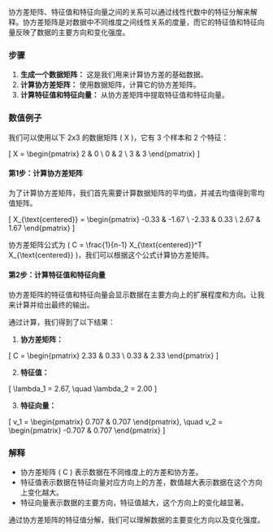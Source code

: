 协方差矩阵、特征值和特征向量之间的关系可以通过线性代数中的特征分解来解释。协方差矩阵是对数据中不同维度之间线性关系的度量，而它的特征值和特征向量反映了数据的主要方向和变化强度。

### 步骤

1. **生成一个数据矩阵：** 这是我们用来计算协方差的基础数据。
2. **计算协方差矩阵：** 使用数据矩阵，计算它的协方差矩阵。
3. **计算特征值和特征向量：** 从协方差矩阵中提取特征值和特征向量。

### 数值例子

我们可以使用以下 2x3 的数据矩阵 \( X \)，它有 3 个样本和 2 个特征：

\[
X = \begin{pmatrix}
2 & 0 \\
0 & 2 \\
3 & 3
\end{pmatrix}
\]

#### 第1步：计算协方差矩阵

为了计算协方差矩阵，我们首先需要计算数据矩阵的平均值，并减去均值得到零均值矩阵。

\[
X_{\text{centered}} = \begin{pmatrix}
-0.33 & -1.67 \\
-2.33 & 0.33 \\
2.67 & 1.67
\end{pmatrix}
\]

协方差矩阵公式为 \( C = \frac{1}{n-1} X_{\text{centered}}^T X_{\text{centered}} \)，我们可以根据这个公式计算协方差矩阵。

#### 第2步：计算特征值和特征向量

协方差矩阵的特征值和特征向量会显示数据在主要方向上的扩展程度和方向。让我来计算并给出最终的输出。

通过计算，我们得到了以下结果：

1. **协方差矩阵：**

\[
C = \begin{pmatrix}
2.33 & 0.33 \\
0.33 & 2.33
\end{pmatrix}
\]

2. **特征值：**

\[
\lambda_1 = 2.67, \quad \lambda_2 = 2.00
\]

3. **特征向量：**

\[
v_1 = \begin{pmatrix} 0.707 & 0.707 \end{pmatrix}, \quad v_2 = \begin{pmatrix} -0.707 & 0.707 \end{pmatrix}
\]

### 解释

- 协方差矩阵 \( C \) 表示数据在不同维度上的方差和协方差。
- 特征值表示数据在特征向量对应方向上的方差，数值越大表示数据在这个方向上变化越大。
- 特征向量表示数据的主要方向，特征值越大，这个方向上的变化越显著。

通过协方差矩阵的特征值分解，我们可以理解数据的主要变化方向以及变化强度。

